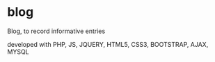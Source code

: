 # blog
Blog, to record informative entries

developed with PHP, JS, JQUERY, HTML5, CSS3, BOOTSTRAP, AJAX, MYSQL
